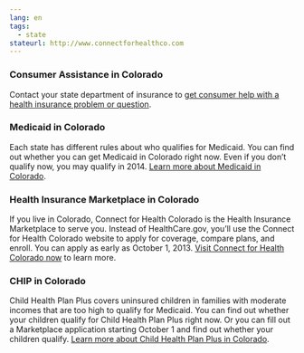 ```yaml
--- 
lang: en 
tags: 
  - state
stateurl: http://www.connectforhealthco.com 
--- 
```


### Consumer Assistance in Colorado

Contact your state department of insurance to [get consumer help with a health insurance problem or question](http://www.dora.state.co.us/insurance).

### Medicaid in Colorado

Each state has different rules about who qualifies for Medicaid. You can find out whether you can get Medicaid in Colorado right now. Even if you don’t qualify now, you may qualify in 2014. [Learn more about Medicaid in Colorado](http://www.colorado.gov/hcpf).

### Health Insurance Marketplace in Colorado

If you live in Colorado, Connect for Health Colorado is the Health Insurance Marketplace to serve you. Instead of HealthCare.gov, you’ll use the Connect for Health Colorado website to apply for coverage, compare plans, and enroll. You can apply as early as October 1, 2013. [Visit Connect for Health Colorado now](http://www.connectforhealthco.com) to learn more.

### CHIP in Colorado

Child Health Plan Plus covers uninsured children in families with moderate incomes that are too high to qualify for Medicaid. You can find out whether your children qualify for Child Health Plan Plus right now. Or you can fill out a Marketplace application starting October 1 and find out whether your children qualify. [Learn more about Child Health Plan Plus in Colorado](http://www.colorado.gov/hcpf).

